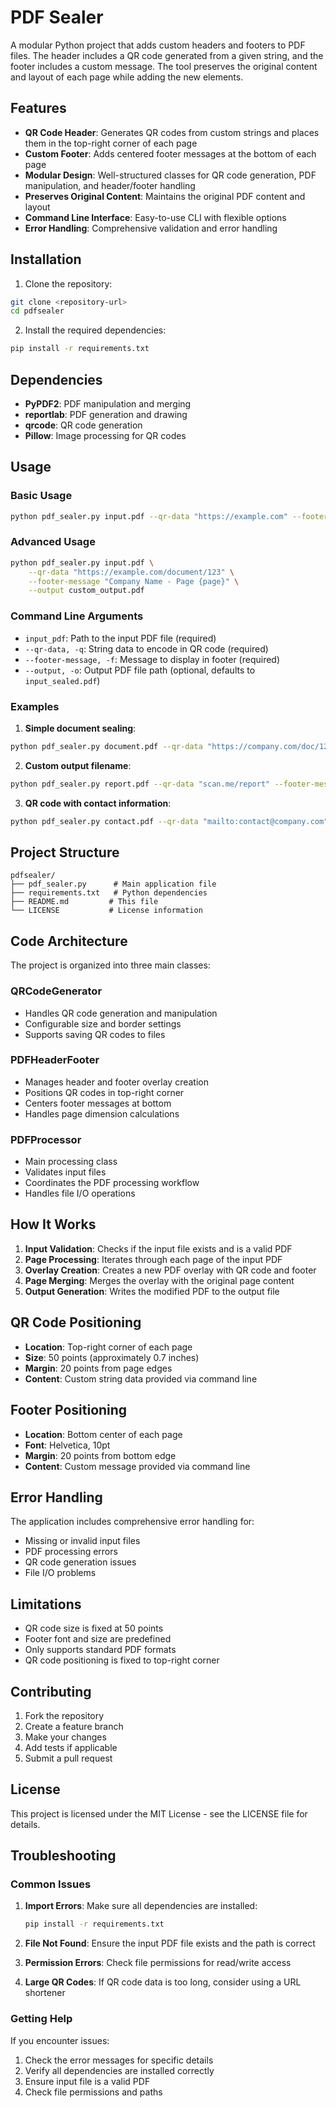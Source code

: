 # PDF Sealer

A modular Python project that adds custom headers and footers to PDF files. The header includes a QR code generated from a given string, and the footer includes a custom message. The tool preserves the original content and layout of each page while adding the new elements.

## Features

- **QR Code Header**: Generates QR codes from custom strings and places them in the top-right corner of each page
- **Custom Footer**: Adds centered footer messages at the bottom of each page
- **Modular Design**: Well-structured classes for QR code generation, PDF manipulation, and header/footer handling
- **Preserves Original Content**: Maintains the original PDF content and layout
- **Command Line Interface**: Easy-to-use CLI with flexible options
- **Error Handling**: Comprehensive validation and error handling

## Installation

1. Clone the repository:
```bash
git clone <repository-url>
cd pdfsealer
```

2. Install the required dependencies:
```bash
pip install -r requirements.txt
```

## Dependencies

- **PyPDF2**: PDF manipulation and merging
- **reportlab**: PDF generation and drawing
- **qrcode**: QR code generation
- **Pillow**: Image processing for QR codes

## Usage

### Basic Usage

```bash
python pdf_sealer.py input.pdf --qr-data "https://example.com" --footer-message "Confidential Document"
```

### Advanced Usage

```bash
python pdf_sealer.py input.pdf \
    --qr-data "https://example.com/document/123" \
    --footer-message "Company Name - Page {page}" \
    --output custom_output.pdf
```

### Command Line Arguments

- `input_pdf`: Path to the input PDF file (required)
- `--qr-data, -q`: String data to encode in QR code (required)
- `--footer-message, -f`: Message to display in footer (required)
- `--output, -o`: Output PDF file path (optional, defaults to `input_sealed.pdf`)

### Examples

1. **Simple document sealing**:
```bash
python pdf_sealer.py document.pdf --qr-data "https://company.com/doc/123" --footer-message "Confidential"
```

2. **Custom output filename**:
```bash
python pdf_sealer.py report.pdf --qr-data "scan.me/report" --footer-message "Internal Use Only" --output sealed_report.pdf
```

3. **QR code with contact information**:
```bash
python pdf_sealer.py contact.pdf --qr-data "mailto:contact@company.com" --footer-message "Contact: contact@company.com"
```

## Project Structure

```
pdfsealer/
├── pdf_sealer.py      # Main application file
├── requirements.txt   # Python dependencies
├── README.md         # This file
└── LICENSE           # License information
```

## Code Architecture

The project is organized into three main classes:

### QRCodeGenerator
- Handles QR code generation and manipulation
- Configurable size and border settings
- Supports saving QR codes to files

### PDFHeaderFooter
- Manages header and footer overlay creation
- Positions QR codes in top-right corner
- Centers footer messages at bottom
- Handles page dimension calculations

### PDFProcessor
- Main processing class
- Validates input files
- Coordinates the PDF processing workflow
- Handles file I/O operations

## How It Works

1. **Input Validation**: Checks if the input file exists and is a valid PDF
2. **Page Processing**: Iterates through each page of the input PDF
3. **Overlay Creation**: Creates a new PDF overlay with QR code and footer
4. **Page Merging**: Merges the overlay with the original page content
5. **Output Generation**: Writes the modified PDF to the output file

## QR Code Positioning

- **Location**: Top-right corner of each page
- **Size**: 50 points (approximately 0.7 inches)
- **Margin**: 20 points from page edges
- **Content**: Custom string data provided via command line

## Footer Positioning

- **Location**: Bottom center of each page
- **Font**: Helvetica, 10pt
- **Margin**: 20 points from bottom edge
- **Content**: Custom message provided via command line

## Error Handling

The application includes comprehensive error handling for:
- Missing or invalid input files
- PDF processing errors
- QR code generation issues
- File I/O problems

## Limitations

- QR code size is fixed at 50 points
- Footer font and size are predefined
- Only supports standard PDF formats
- QR code positioning is fixed to top-right corner

## Contributing

1. Fork the repository
2. Create a feature branch
3. Make your changes
4. Add tests if applicable
5. Submit a pull request

## License

This project is licensed under the MIT License - see the LICENSE file for details.

## Troubleshooting

### Common Issues

1. **Import Errors**: Make sure all dependencies are installed:
   ```bash
   pip install -r requirements.txt
   ```

2. **File Not Found**: Ensure the input PDF file exists and the path is correct

3. **Permission Errors**: Check file permissions for read/write access

4. **Large QR Codes**: If QR code data is too long, consider using a URL shortener

### Getting Help

If you encounter issues:
1. Check the error messages for specific details
2. Verify all dependencies are installed correctly
3. Ensure input file is a valid PDF
4. Check file permissions and paths
